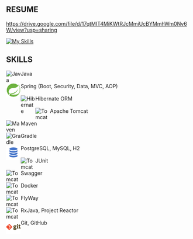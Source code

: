 ## RESUME
https://drive.google.com/file/d/17qtMIT4MiKWtRJcMmiUcBYMmhWm0Nv6W/view?usp=sharing

[![My Skills](https://skillicons.dev/icons?i=js,html,css,wasm)](https://skillicons.dev)

## SKILLS
Java <img align="left" alt="Java" width="40px" src="https://cdn-icons-png.flaticon.com/512/5968/5968282.png"/>  
<br>
Spring (Boot, Security, Data, MVC, AOP) <img align="left" alt="Spring Boot" width="40px" src="https://raw.githubusercontent.com/github/explore/80688e429a7d4ef2fca1e82350fe8e3517d3494d/topics/spring-boot/spring-boot.png" />
<br>
<br>
Hibernate ORM <img align="left" alt="Hibernate" width="40px" src="https://hibernate.org/images/hibernate_icon_whitebkg.svg" />
<br>
<br>
Apache Tomcat <img align="left" alt="Tomcat" width="40px" src="https://upload.wikimedia.org/wikipedia/commons/thumb/f/fe/Apache_Tomcat_logo.svg/1280px-Apache_Tomcat_logo.svg.png">
<br>
<br>
Maven <img align="left" alt="Maven" width="40px" src="https://www.svgrepo.com/show/373829/maven.svg">
<br>
<br>
Gradle <img align="left" alt="Gradle" width="40px" src="https://cdn.iconscout.com/icon/free/png-256/gradle-2752166-2284983.png">
<br>
<br>
PostgreSQL, MySQL, H2 <img align="left" alt="SQL" width="40px" src="https://raw.githubusercontent.com/github/explore/80688e429a7d4ef2fca1e82350fe8e3517d3494d/topics/sql/sql.png"/> 
<br>
<br>
JUnit <img align="left" alt="Tomcat" width="40px" src="https://junit.org/junit4/images/junit5-banner.png">
<br>
<br>
Swagger <img align="left" alt="Tomcat" width="40px" src="https://static-00.iconduck.com/assets.00/swagger-icon-512x512-halz44im.png">
<br>
<br>
Docker <img align="left" alt="Tomcat" width="40px" src="https://www.docker.com/wp-content/uploads/2022/03/Moby-logo.png">
<br>
<br>
FlyWay <img align="left" alt="Tomcat" width="40px" src="https://upload.wikimedia.org/wikipedia/commons/thumb/e/e1/Flyway_logo.svg/1200px-Flyway_logo.svg.png">
<br>
<br>
RxJava, Project Reactor <img align="left" alt="Tomcat" width="40px" src="https://avatars.githubusercontent.com/u/4201559?s=280&v=4">
<br>
<br>
Git, GitHub <img align="left" alt="Git" width="40px" src="https://raw.githubusercontent.com/github/explore/80688e429a7d4ef2fca1e82350fe8e3517d3494d/topics/git/git.png"/>
